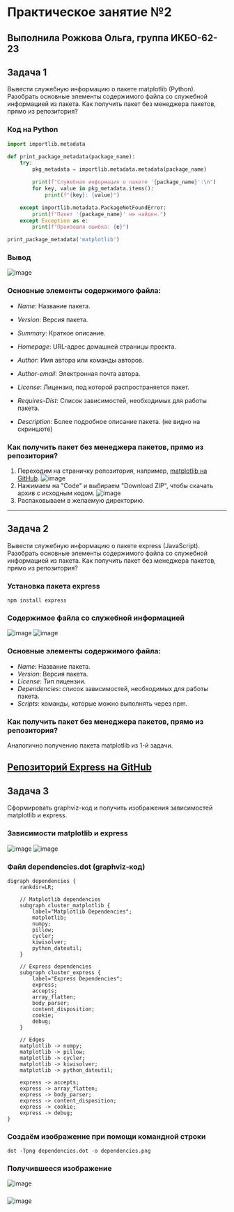 # Практическое занятие №2
Выполнила **Рожкова Ольга**, группа **ИКБО-62-23** 
---
## Задача 1
Вывести служебную информацию о пакете matplotlib (Python). Разобрать основные элементы содержимого файла со служебной информацией из пакета. Как получить пакет без менеджера пакетов, прямо из репозитория?
### Код на Python
```python
import importlib.metadata

def print_package_metadata(package_name):
    try:
        pkg_metadata = importlib.metadata.metadata(package_name)

        print(f"Служебная информация о пакете '{package_name}':\n")
        for key, value in pkg_metadata.items():
            print(f"{key}: {value}")

    except importlib.metadata.PackageNotFoundError:
        print(f"Пакет '{package_name}' не найден.")
    except Exception as e:
        print(f"Произошла ошибка: {e}")

print_package_metadata('matplotlib')
```
### Вывод
![image](https://github.com/guezwhozbak/cfg/blob/main/practice2/2-1.jpg)

### Основные элементы содержимого файла:

- *Name*: Название пакета.
- *Version*: Версия пакета.
- *Summary*: Краткое описание.
- *Homepage*: URL-адрес домашней страницы проекта.
- *Author*: Имя автора или команды авторов.
- *Author-email*: Электронная почта автора.
- *License*: Лицензия, под которой распространяется пакет.
- *Requires-Dist*: Список зависимостей, необходимых для работы пакета.

- *Description*: Более подробное описание пакета. (не видно на скриншоте)
### Как получить пакет без менеджера пакетов, прямо из репозитория?
1. Переходим на страничку репозитория, например, [matplotlib на GitHub](https://github.com/matplotlib/matplotlib).
![image](https://github.com/guezwhozbak/cfg/blob/main/practice2/2-1-1.jpg)
2. Нажимаем на "Code" и выбираем "Download ZIP", чтобы скачать архив с исходным кодом.
![image](https://github.com/guezwhozbak/cfg/blob/main/practice2/2-1-2.jpg)
3. Распаковываем в желаемую директорию.
---
## Задача 2
Вывести служебную информацию о пакете express (JavaScript). Разобрать основные элементы содержимого файла со служебной информацией из пакета. Как получить пакет без менеджера пакетов, прямо из репозитория?
### Установка пакета express
```
npm install express
```
### Содержимое файла со служебной информацией
![image](https://github.com/guezwhozbak/cfg/blob/main/practice2/2-2-2.jpg)
![image](https://github.com/guezwhozbak/cfg/blob/main/practice2/2-2-3.jpg)
### Основные элементы содержимого файла:
- *Name*: Название пакета.
- *Version*: Версия пакета.
- *License*: Тип лицензии.
- *Dependencies*: список зависимостей, необходимых для работы пакета.
- *Scripts*: команды, которые можно выполнять через npm.
### Как получить пакет без менеджера пакетов, прямо из репозитория?
Аналогично получению пакета matplotlib из 1-й задачи. 

[Репозиторий Express на GitHub](https://github.com/expressjs/express)
---
## Задача 3
Сформировать graphviz-код и получить изображения зависимостей matplotlib и express.
### Зависимости matplotlib и express
![image](https://github.com/guezwhozbak/cfg/blob/main/practice2/3-1.jpg)
![image](https://github.com/guezwhozbak/cfg/blob/main/practice2/3-2.jpg)
### Файл dependencies.dot (graphviz-код)
```
digraph dependencies {
    rankdir=LR;

    // Matplotlib dependencies
    subgraph cluster_matplotlib {
        label="Matplotlib Dependencies";
        matplotlib;
        numpy;
        pillow;
        cycler;
        kiwisolver;
        python_dateutil;
    }

    // Express dependencies
    subgraph cluster_express {
        label="Express Dependencies";
        express;
        accepts;
        array_flatten;
        body_parser;
        content_disposition;
        cookie;
        debug;
    }

    // Edges
    matplotlib -> numpy;
    matplotlib -> pillow;
    matplotlib -> cycler;
    matplotlib -> kiwisolver;
    matplotlib -> python_dateutil;

    express -> accepts;
    express -> array_flatten;
    express -> body_parser;
    express -> content_disposition;
    express -> cookie;
    express -> debug;
}
```
### Создаём изображение при помощи командной строки 
```
dot -Tpng dependencies.dot -o dependencies.png
```
### Получившееся изображение
![image](https://github.com/guezwhozbak/cfg/blob/main/practice2/dependencies.png)
### 
![image](https://github.com/guezwhozbak/cfg/blob/main/practice2/2-2-2.jpg)

